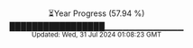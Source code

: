 <p align="center">
⏳Year Progress (57.94 %) <br>
█████████████████▁▁▁▁▁▁▁▁▁▁▁▁▁ <br>
<sub>Updated: Wed, 31 Jul 2024 01:08:23 GMT</sub>
</p>

